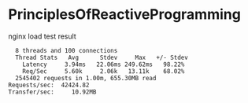 PrinciplesOfReactiveProgramming
===============================


nginx load test result
```
  8 threads and 100 connections
  Thread Stats   Avg      Stdev     Max   +/- Stdev
    Latency     3.94ms   22.06ms 249.62ms   98.22%
    Req/Sec     5.60k     2.06k   13.11k    68.02%
  2545402 requests in 1.00m, 655.30MB read
Requests/sec:  42424.82
Transfer/sec:     10.92MB
```
